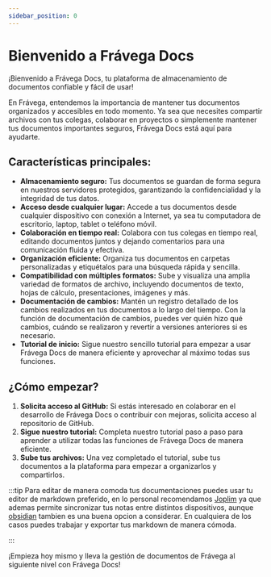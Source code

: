 ```yaml
---
sidebar_position: 0
---
```


# Bienvenido a Frávega Docs

¡Bienvenido a Frávega Docs, tu plataforma de almacenamiento de documentos confiable y fácil de usar!

En Frávega, entendemos la importancia de mantener tus documentos organizados y accesibles en todo momento. Ya sea que necesites compartir archivos con tus colegas, colaborar en proyectos o simplemente mantener tus documentos importantes seguros, Frávega Docs está aquí para ayudarte.

## Características principales:


- **Almacenamiento seguro:** Tus documentos se guardan de forma segura en nuestros servidores protegidos, garantizando la confidencialidad y la integridad de tus datos.
- **Acceso desde cualquier lugar:** Accede a tus documentos desde cualquier dispositivo con conexión a Internet, ya sea tu computadora de escritorio, laptop, tablet o teléfono móvil.
- **Colaboración en tiempo real:** Colabora con tus colegas en tiempo real, editando documentos juntos y dejando comentarios para una comunicación fluida y efectiva.
- **Organización eficiente:** Organiza tus documentos en carpetas personalizadas y etiquétalos para una búsqueda rápida y sencilla.
- **Compatibilidad con múltiples formatos:** Sube y visualiza una amplia variedad de formatos de archivo, incluyendo documentos de texto, hojas de cálculo, presentaciones, imágenes y más.
- **Documentación de cambios:** Mantén un registro detallado de los cambios realizados en tus documentos a lo largo del tiempo. Con la función de documentación de cambios, puedes ver quién hizo qué cambios, cuándo se realizaron y revertir a versiones anteriores si es necesario.
- **Tutorial de inicio:** Sigue nuestro sencillo tutorial para empezar a usar Frávega Docs de manera eficiente y aprovechar al máximo todas sus funciones.

## ¿Cómo empezar?

1. **Solicita acceso al GitHub:** Si estás interesado en colaborar en el desarrollo de Frávega Docs o contribuir con mejoras, solicita acceso al repositorio de GitHub.
2. **Sigue nuestro tutorial:** Completa nuestro tutorial paso a paso para aprender a utilizar todas las funciones de Frávega Docs de manera eficiente.
3. **Sube tus archivos:** Una vez completado el tutorial, sube tus documentos a la plataforma para empezar a organizarlos y compartirlos.


:::tip
Para editar de manera comoda tus documentaciones puedes usar tu editor de markdown preferido, en lo personal recomendamos [Joplim](https://joplinapp.org/)
ya que ademas permite sincronizar tus notas entre distintos dispositivos, aunque [obsidian](https://obsidian.md/) tambien es una buena opcion a considerar. En cualquiera de los casos puedes trabajar y exportar tus markdown de manera cómoda. 

 :::



¡Empieza hoy mismo y lleva la gestión de documentos de Frávega al siguiente nivel con Frávega Docs!


